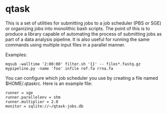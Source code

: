 qtask
===

This is a set of utilities for submitting jobs to a job scheduler (PBS or SGE) or organizing jobs into monolithic bash scripts. The point of this is to produce a library capable of automating the process of submitting jobs as part of a data analysis pipeline. It is also useful for running the same commands using multiple input files in a parallel manner.

Examples:

	mqsub -walltime '2:00:00' filter.sh '{}' -- files*.fastq.gz
	mypipeline.py -name 'foo' infile ref.fa rrna.fa


You can configure which job scheduler you use by creating a file named $HOME/.qtaskrc. Here is an example file:

	runner = sge
	runner.parallelenv = shm
	runner.multiplier = 2.0
	monitor = sqlite://~/qtask-jobs.db

